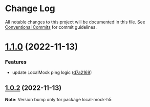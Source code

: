 # Change Log

All notable changes to this project will be documented in this file. See [Conventional Commits](https://conventionalcommits.org) for commit guidelines.

# [1.1.0](https://github.com/redstar08/local-mock-core/compare/local-mock-h5@1.0.2...local-mock-h5@1.1.0) (2022-11-13)

### Features

- update LocalMock ping logic ([d7a2169](https://github.com/redstar08/local-mock-core/commit/d7a21696a7453fcd992c78cd20b3c19833ac4dd4))

## [1.0.2](https://github.com/redstar08/local-mock-core/compare/local-mock-h5@1.0.1...local-mock-h5@1.0.2) (2022-11-13)

**Note:** Version bump only for package local-mock-h5
